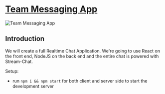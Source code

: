 # [Team Messaging App](https://team-messaging-app.netlify.app/)

![Team Messaging App](https://i.ibb.co/hsvcw4V/image.png)

## Introduction
We will create a full Realtime Chat Application. We're going to use React on the front end, NodeJS on the back end and the entire chat is powered with Stream-Chat.

Setup:
- run ```npm i && npm start``` for both client and server side to start the development server

